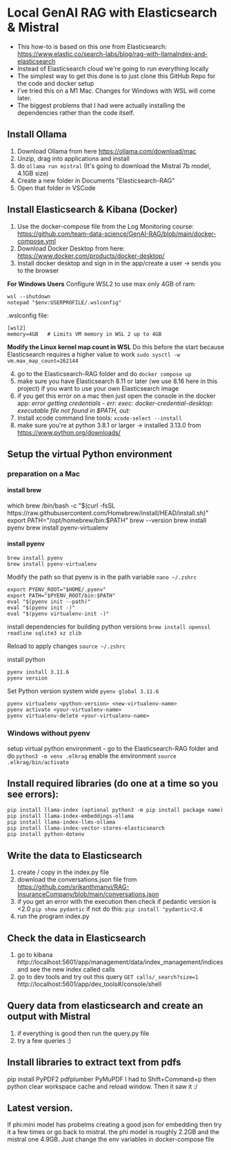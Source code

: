 # Local GenAI RAG with Elasticsearch & Mistral

- This how-to is based on this one from Elasticsearch: https://www.elastic.co/search-labs/blog/rag-with-llamaIndex-and-elasticsearch
- Instead of Elasticsearch cloud we're going to run everything locally
- The simplest way to get this done is to just clone this GitHub Repo for the code and docker setup
- I've tried this on a M1 Mac. Changes for Windows with WSL will come later.
- The biggest problems that I had were actually installing the dependencies rather than the code itself.

## Install Ollama
1. Download Ollama from here https://ollama.com/download/mac
2. Unzip, drag into applications and install
3. do `ollama run mistral` (It's going to download the Mistral 7b model, 4.1GB size)
4. Create a new folder in Documents "Elasticsearch-RAG"
5. Open that folder in VSCode

## Install Elasticsearch & Kibana (Docker)
1. Use the docker-compose file from the Log Monitoring course: https://github.com/team-data-science/GenAI-RAG/blob/main/docker-compose.yml
2. Download Docker Desktop from here: https://www.docker.com/products/docker-desktop/
3. Install docker desktop and sign in in the app/create a user -> sends you to the browser

**For Windows Users**
Configure WSL2 to use max only 4GB of ram:
```
wsl --shutdown
notepad "$env:USERPROFILE/.wslconfig"
```
.wslconfig file:
```
[wsl2]
memory=4GB   # Limits VM memory in WSL 2 up to 4GB
```
**Modify the Linux kernel map count in WSL**
Do this before the start because Elasticsearch requires a higher value to work
`sudo sysctl -w vm.max_map_count=262144`

4. go to the Elasticsearch-RAG folder and do `docker compose up`
5. make sure you have Elasticsearch 8.11 or later (we use 8.16 here in this project) if you want to use your own Elasticsearch image
6. if you get this error on a mac then just open the console in the docker app: *error getting credentials - err: exec: docker-credential-desktop: executable file not found in $PATH, out:*
7. Install xcode command line tools: `xcode-select --install`
8. make sure you're at python 3.8.1 or larger -> installed 3.13.0 from https://www.python.org/downloads/

## Setup the virtual Python environment

### preparation on a Mac
#### install brew 
which brew
/bin/bash -c "$(curl -fsSL https://raw.githubusercontent.com/Homebrew/install/HEAD/install.sh)"
export PATH="/opt/homebrew/bin:$PATH"
brew --version
brew install pyenv
brew install pyenv-virtualenv

#### install pyenv
```
brew install pyenv
brew install pyenv-virtualenv
```

Modify the path so that pyenv is in the path variable
`nano ~/.zshrc`

```
export PYENV_ROOT="$HOME/.pyenv"
export PATH="$PYENV_ROOT/bin:$PATH"
eval "$(pyenv init --path)"
eval "$(pyenv init -)"
eval "$(pyenv virtualenv-init -)"
```

install dependencies for building python versions
`brew install openssl readline sqlite3 xz zlib`

Reload to apply changes
`source ~/.zshrc`

install python
```
pyenv install 3.11.6
pyenv version
```

Set Python version system wide
`pyenv global 3.11.6`

```
pyenv virtualenv <python-version> <new-virtualenv-name>
pyenv activate <your-virtualenv-name>
pyenv virtualenv-delete <your-virtualenv-name>
```

### Windows without pyenv
setup virtual python environment - go to the Elasticsearch-RAG folder and do 
`python3 -m venv .elkrag`
enable the environment
`source .elkrag/bin/activate`


## Install required libraries (do one at a time so you see errors):
```
pip install llama-index (optional python3 -m pip install package name)
pip install llama-index-embeddings-ollama
pip install llama-index-llms-ollama
pip install llama-index-vector-stores-elasticsearch
pip install python-dotenv
```

## Write the data to Elasticsearch
1. create / copy in the index.py file
2. download the conversations.json file from https://github.com/srikanthmanvi/RAG-InsuranceCompany/blob/main/conversations.json
3. if you get an error with the execution then check if pedantic version is <2.0 `pip show pydantic` if not do this: `pip install "pydantic<2.0`
4. run the program index.py

## Check the data in Elasticsearch
1. go to kibana http://localhost:5601/app/management/data/index_management/indices and see the new index called calls
2. go to dev tools and try out this query `GET calls/_search?size=1` http://localhost:5601/app/dev_tools#/console/shell

## Query data from elasticsearch and create an output with Mistral
1. if everything is good then run the query.py file
2. try a few queries :)

## Install libraries to extract text from pdfs
pip install PyPDF2 pdfplumber PyMuPDF
I had to Shift+Command+p then python clear workspace cache and reload window. Then it saw it :/


## Latest version. 
If phi:mini model has probelms creating a good json for embedding then try it a few times or go back to mistral.
the phi model is roughly 2.2GB and the mistral one 4.9GB. Just change the env variables in docker-compose file
